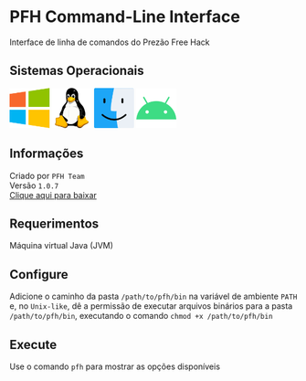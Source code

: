 # PFH Command-Line Interface
Interface de linha de comandos do Prezão Free Hack

## Sistemas Operacionais
<p>
  <img src="/operating_system_icons/windows.png" width="70" height="70">
  <img src="/operating_system_icons/linux.png" width="70" height="70">
  <img src="/operating_system_icons/macos.png" width="70" height="70">
  <img src="/operating_system_icons/android.png" width="70" height="70">
</p>

## Informações
Criado por ```PFH Team```
<br>
Versão ```1.0.7```
<br>
[Clique aqui para baixar](https://prezaofreehack-api.herokuapp.com/v2/assets/pfh-cli.zip)

## Requerimentos
Máquina virtual Java (JVM)

## Configure
Adicione o caminho da pasta ```/path/to/pfh/bin``` na variável de ambiente ```PATH``` e, no ```Unix-like```, dê a permissão de executar arquivos binários para a pasta ```/path/to/pfh/bin```, executando o comando ```chmod +x /path/to/pfh/bin```

## Execute
Use o comando ```pfh``` para mostrar as opções disponíveis
